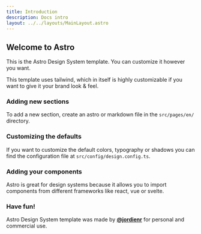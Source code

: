 ```yaml
---
title: Introduction
description: Docs intro
layout: ../../layouts/MainLayout.astro
---
```


## Welcome to Astro

This is the Astro Design System template. You can customize it however you want.

This template uses tailwind, which in itself is highly customizable if you want to give it your brand look & feel.

### Adding new sections

To add a new section, create an astro or markdown file in the `src/pages/en/` directory.

### Customizing the defaults

If you want to customize the default colors, typography or shadows you can find the configuration file at `src/config/design.config.ts`.

### Adding your components

Astro is great for design systems because it allows you to import components from different frameworks like react, vue or svelte.

### Have fun!

Astro Design System template was made by **[@jordienr](https://twitter.com/jordienr)** for personal and commercial use.
